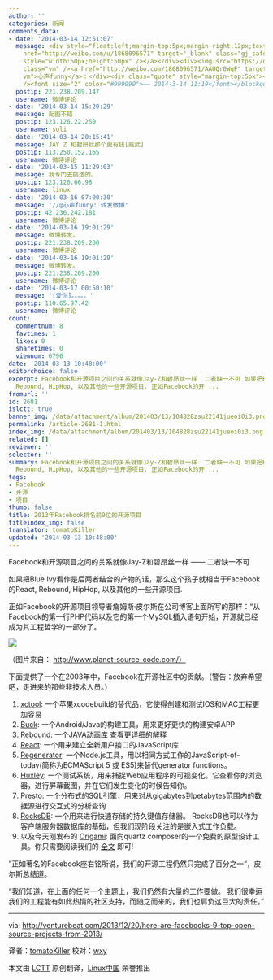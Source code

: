 ```yaml
---
author: ''
categories: 新闻
comments_data:
- date: '2014-03-14 12:51:07'
  message: <div style="float:left;margin-top:5px;margin-right:12px;text-align:center"><a
    href="http://weibo.com/u/1868096571" target="_blank" class="gj_safe_a" ><img src="http://tp4.sinaimg.cn/1868096571/50/5628850419/1"
    style="width:50px;height:50px" /></a></div><div><img src="https://dn-linuxcn.qbox.me/xwb/images/bgimg/icon_logo.png"
    class="vm" /><a href="http://weibo.com/1868096571/AAUQr0WqF" target="_blank" class="gj_safe_a
    vm">心声funny</a>：</div><div class="quote" style="margin-top:5px"><blockquote>转发微博<br
    /><font size="2" color="#999999">—— 2014-3-14 11:19</font></blockquote></div>
  postip: 221.238.209.147
  username: 微博评论
- date: '2014-03-14 15:29:29'
  message: 配图不错
  postip: 123.126.22.250
  username: soli
- date: '2014-03-14 20:15:41'
  message: JAY Z 和碧昂丝那个更有钱[威武]
  postip: 113.250.152.165
  username: 微博评论
- date: '2014-03-15 11:29:03'
  message: 我专门去挑选的。
  postip: 123.120.66.98
  username: linux
- date: '2014-03-16 07:00:30'
  message: '//@心声funny: 转发微博'
  postip: 42.236.242.181
  username: 微博评论
- date: '2014-03-16 19:01:29'
  message: 微博转发。
  postip: 221.238.209.200
  username: 微博评论
- date: '2014-03-16 19:01:29'
  message: 微博转发。
  postip: 221.238.209.200
  username: 微博评论
- date: '2014-03-17 00:50:10'
  message: '[爱你]。。。。。'
  postip: 110.65.97.42
  username: 微博评论
count:
  commentnum: 8
  favtimes: 1
  likes: 0
  sharetimes: 0
  viewnum: 6796
date: '2014-03-13 10:48:00'
editorchoice: false
excerpt: Facebook和开源项目之间的关系就像Jay-Z和碧昂丝一样  二者缺一不可 如果把Blue Ivy看作是后两者结合的产物的话，那么这个孩子就相当于Facebook的React,
  Rebound, HipHop, 以及其他的一些开源项目. 正如Facebook的开 ...
fromurl: ''
id: 2681
islctt: true
banner_img: /data/attachment/album/201403/13/104828zsu22141jueoi0i3.png
permalink: /article-2681-1.html
index_img: /data/attachment/album/201403/13/104828zsu22141jueoi0i3.png.thumb.jpg
related: []
reviewer: ''
selector: ''
summary: Facebook和开源项目之间的关系就像Jay-Z和碧昂丝一样  二者缺一不可 如果把Blue Ivy看作是后两者结合的产物的话，那么这个孩子就相当于Facebook的React,
  Rebound, HipHop, 以及其他的一些开源项目. 正如Facebook的开 ...
tags:
- Facebook
- 开源
- 项目
thumb: false
title: 2013年Facebook排名前9位的开源项目
titleindex_img: false
translator: tomatoKiller
updated: '2014-03-13 10:48:00'
---
```


Facebook和开源项目之间的关系就像Jay-Z和碧昂丝一样 —— 二者缺一不可


如果把Blue Ivy看作是后两者结合的产物的话，那么这个孩子就相当于Facebook的React, Rebound, HipHop, 以及其他的一些开源项目.


正如Facebook的开源项目领导者詹姆斯·皮尔斯在公司博客上面所写的那样：“从Facebook的第一行PHP代码以及它的第一个MySQL插入语句开始，开源就已经成为其工程哲学的一部分了。


![](/data/attachment/album/201403/13/104828zsu22141jueoi0i3.png)


（图片来自： http://www.planet-source-code.com/）


下面提供了一个在2003年中，Facebook在开源社区中的贡献。（警告：放弃希望吧，走进来的那些非技术人员。）


1. [xctool](https://github.com/facebook/xctool): 一个苹果xcodebuild的替代品，它使得创建和测试IOS和MAC工程更加容易
2. [Buck](http://facebook.github.io/buck/): 一个Android/Java的构建工具，用来更好更快的构建安卓APP
3. [Rebound](http://facebook.github.io/rebound/): 一个JAVA动画库 [查看更详细的解释](http://venturebeat.com/2013/12/10/how-facebook-could-save-the-mobile-web-starting-with-open-sourcing-its-secret-tools/)
4. [React](http://facebook.github.io/regenerator/): 一个用来建立全新用户接口的JavaScript库
5. [Regenerator](http://facebook.github.io/regenerator/): 一个Node.js工具，用以相同方式工作的JavaScript-of-today(简称为ECMAScript 5 或 ES5)来替代generator functions。
6. [Huxley](https://github.com/facebook/huxley): 一个测试系统，用来捕捉Web应用程序的可视变化。它查看你的浏览器，进行屏幕截图，并在它们发生变化的时候告知你。
7. [Presto](http://prestodb.io/): 一个分布式的SQL引擎，用来对从gigabytes到petabytes范围内的数据源进行交互式的分析查询
8. [RocksDB](http://rocksdb.org/): 一个用来进行快速存储的持久键值存储器。 RocksDB也可以作为客户端服务器数据库的基础，但我们现阶段关注的是嵌入式工作负载。
9. 以及今天刚发布的 [Origami](http://facebook.github.io/origami/): 面向quartz composer的一个免费的原型设计工具。你只需要阅读我们的 [全文](http://venturebeat.com/2013/12/20/you-can-now-build-an-interactive-mobile-app-no-code-required-thanks-to-facebook/) 即可!


”正如著名的Facebook座右铭所说，我们的开源工程仍然只完成了百分之一“，皮尔斯总结道。


“我们知道，在上面的任何一个主题上，我们仍然有大量的工作要做。 我们很幸运我们的工程能有如此热情的社区支持，而随之而来的，我们也肩负这巨大的责任。”




---


via: <http://venturebeat.com/2013/12/20/here-are-facebooks-9-top-open-source-projects-from-2013/>


译者：[tomatoKiller](https://github.com/tomatoKiller) 校对：[wxy](https://github.com/wxy)


本文由 [LCTT](https://github.com/LCTT/TranslateProject) 原创翻译，[Linux中国](http://linux.cn/) 荣誉推出